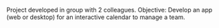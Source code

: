 Project developed in group with 2 colleagues. Objective: Develop an app (web or desktop) for an interactive calendar to manage a team.
